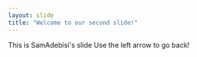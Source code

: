 ```yaml
---
layout: slide
title: "Welcome to our second slide!"
---
```


This is SamAdebisi's slide
Use the left arrow to go back!
